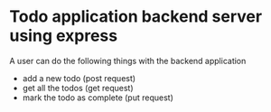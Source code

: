 # Todo application backend server using express

A user can do the following things with the backend application
- add a new todo (post request) 
- get all the todos (get request)
- mark the todo as complete (put request)
